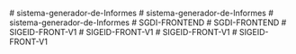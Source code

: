 
#   s i s t e m a - g e n e r a d o r - d e - I n f o r m e s 
 
 #   s i s t e m a - g e n e r a d o r - d e - I n f o r m e s 
 
 #   s i s t e m a - g e n e r a d o r - d e - I n f o r m e s 
 
 #   S G D I - F R O N T E N D 
 
 #   S G D I - F R O N T E N D 
 
 
#   S I G E I D - F R O N T - V 1  
 #   S I G E I D - F R O N T - V 1  
 #   S I G E I D - F R O N T - V 1  
 #   S I G E I D - F R O N T - V 1  
 
